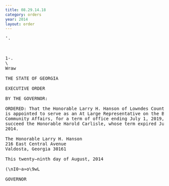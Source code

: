 ```yaml
---
title: 08.29.14.18
category: orders
year: 2014
layout: order
---
```


<pre>'.

   

1-.
\
Wraw

THE STATE OF GEORGIA

EXECUTIVE ORDER

BY THE GOVERNOR:

ORDERED: That the Honorable Larry H. Hanson of Lowndes County, Georgia,
is appointed to serve as an At Large Representative on the Board of
Community Affairs, for a term of office ending July 1, 2019, to
succeed the Honorable Harold Carlisle, whose term expired July 1,
2014.

The Honorable Larry H. Hanson
216 East Central Avenue
Valdosta, Georgia 30161

This twenty—ninth day of August, 2014

(\nI0~a»o\9wL

GOVERNOR

</pre>
